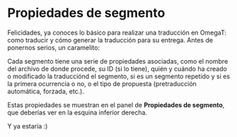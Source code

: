 # Propiedades de segmento

Felicidades, ya conoces lo básico para realizar una traducción en OmegaT: como traducir y cómo generar la traducción para su entrega. Antes de ponernos serios, un caramelito:

Cada segmento tiene una serie de propiedades asociadas, como el nombre del archivo de donde procede, su ID (si lo tiene), quién y cuándo ha creado o modificado la traducciónd el segmento, si es un segmento repetido y si es la primera ocurrencia o no, o el tipo de propuesta (pretraducción automática, forzada, etc.).

Estas propiedades se muestran en el panel de **Propiedades de segmento**, que deberías ver en la esquina inferior derecha.

Y ya estaría :)
